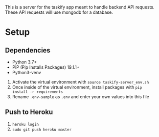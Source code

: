 This is a server for the taskify app meant to handle backend API requests. These API requests will use mongodb for a database.

# Setup

## Dependencies

* Python 3.7+
* PIP (Pip Installs Packages) 19.1.1+
* Python3-venv

1. Activate the virtual environment with `source taskify-server_env.sh`
2. Once inside of the virtual environment, install packages with `pip install -r requirements`
3. Rename `.env-sample` as `.env` and enter your own values into this file

## Push to Heroku

1. `heroku login`
2. `sudo git push heroku master`